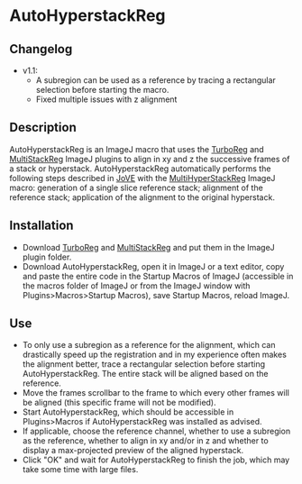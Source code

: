# AutoHyperstackReg

## Changelog
* v1.1:
  * A subregion can be used as a reference by tracing a rectangular selection before starting the macro.
  * Fixed multiple issues with z alignment

## Description
AutoHyperstackReg is an ImageJ macro that uses the [TurboReg](http://bigwww.epfl.ch/thevenaz/turboreg/) and [MultiStackReg](http://bradbusse.net/downloads.html) ImageJ plugins to align in xy and z the successive frames of a stack or hyperstack. AutoHyperstackReg automatically performs the following steps described in [JoVE](https://www.jove.com/t/61954/applications-immobilization-drosophila-tissues-with-fibrin-clots-for) with the [MultiHyperStackReg](https://github.com/nicolasloyer/AutoHyperstackReg/) ImageJ macro: generation of a single slice reference stack; alignment of the reference stack; application of the alignment to the original hyperstack.

## Installation
* Download [TurboReg](http://bigwww.epfl.ch/thevenaz/turboreg/) and [MultiStackReg](http://bradbusse.net/downloads.html) and put them in the ImageJ plugin folder.
* Download AutoHyperstackReg, open it in ImageJ or a text editor, copy and paste the entire code in the Startup Macros of ImageJ (accessible in the macros folder of ImageJ or from the ImageJ window with Plugins>Macros>Startup Macros), save Startup Macros, reload ImageJ.

## Use
* To only use a subregion as a reference for the alignment, which can drastically speed up the registration and in my experience often makes the alignment better, trace a rectangular selection before starting AutoHyperstackReg. The entire stack will be aligned based on the reference.
* Move the frames scrollbar to the frame to which every other frames will be aligned (this specific frame will not be modified).
* Start AutoHyperstackReg, which should be accessible in Plugins>Macros if AutoHyperstackReg was installed as advised.
* If applicable, choose the reference channel, whether to use a subregion as the reference, whether to align in xy and/or in z and whether to display a max-projected preview of the aligned hyperstack.
* Click "OK" and wait for AutoHyperstackReg to finish the job, which may take some time with large files.
